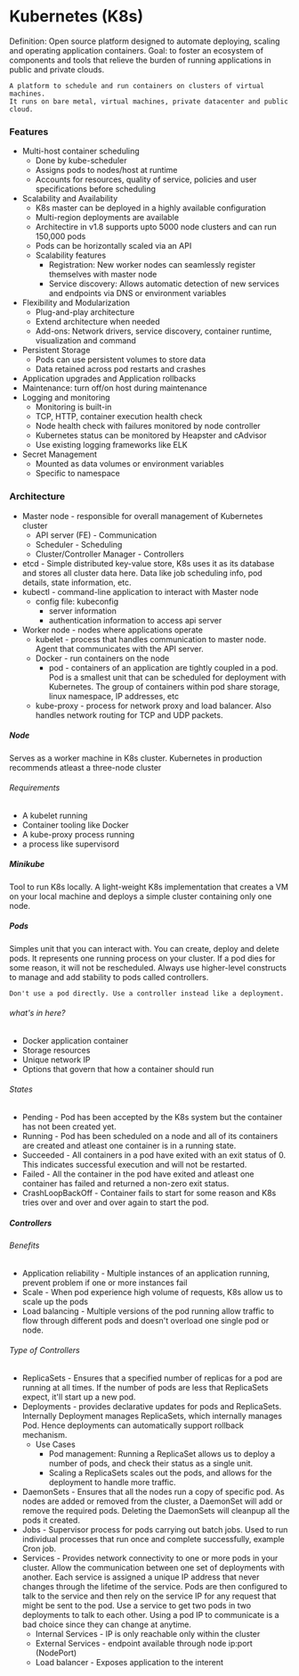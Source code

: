 # Kubernetes (K8s)
Definition: Open source platform designed to automate deploying, scaling and operating application containers. 
Goal: to foster an ecosystem of components and tools that relieve the burden of running applications in public and private clouds.

```
A platform to schedule and run containers on clusters of virtual machines.
It runs on bare metal, virtual machines, private datacenter and public cloud.
```

### Features
  - Multi-host container scheduling
    - Done by kube-scheduler
    - Assigns pods to nodes/host at runtime
    - Accounts for resources, quality of service, policies and user specifications before scheduling
  - Scalability and Availability
    - K8s master can be deployed in a highly available configuration
    - Multi-region deployments are available
    - Architectire in v1.8 supports upto 5000 node clusters and can run 150,000 pods
    - Pods can be horizontally scaled via an API
    - Scalability features
        - Registration: New worker nodes can seamlessly register themselves with master node
        - Service discovery: Allows automatic detection of new services and endpoints via DNS or environment variables
  - Flexibility and Modularization
    - Plug-and-play architecture
    - Extend architecture when needed
    - Add-ons: Network drivers, service discovery, container runtime, visualization and command
  - Persistent Storage
    - Pods can use persistent volumes to store data
    - Data retained across pod restarts and crashes
  - Application upgrades and Application rollbacks
  - Maintenance: turn off/on host during maintenance
  - Logging and monitoring
    -  Monitoring is built-in
    -  TCP, HTTP, container execution health check
    -  Node health check with failures monitored by node controller
    -  Kubernetes status can be monitored by Heapster and cAdvisor
    -  Use existing logging frameworks like ELK
  - Secret Management
    - Mounted as data volumes or environment variables
    - Specific to namespace

### Architecture
  - Master node - responsible for overall management of Kubernetes cluster
    - API server (FE) - Communication
    - Scheduler - Scheduling
    - Cluster/Controller Manager - Controllers
  - etcd - Simple distributed key-value store, K8s uses it as its database and stores all cluster data here. Data like job scheduling info, pod details, state information, etc.
  - kubectl - command-line application to interact with Master node
    - config file: kubeconfig
        - server information
        - authentication information to access api server
  - Worker node - nodes where applications operate
    - kubelet - process that handles communication to master node. Agent that communicates with the API server.
    - Docker - run containers on the node
        - pod - containers of an application are tightly coupled in a pod. Pod is a smallest unit that can be scheduled for deployment with Kubernetes. The group of containers within pod share storage, linux namespace, IP addresses, etc
    - kube-proxy - process for network proxy and load balancer. Also handles network routing for TCP and UDP packets.


##### Node
Serves as a worker machine in K8s cluster. 
Kubernetes in production recommends atleast a three-node cluster

###### Requirements
- A kubelet running
- Container tooling like Docker
- A kube-proxy process running
- a process like supervisord

##### Minikube
Tool to run K8s locally. A light-weight K8s implementation that creates a VM on your local machine and deploys a simple cluster containing only one node.

##### Pods
Simples unit that you can interact with. You can create, deploy and delete pods. It represents one running process on your cluster. If a pod dies for some reason, it will not be rescheduled. Always use higher-level constructs to manage and add stability to pods called controllers.

`Don't use a pod directly. Use a controller instead like a deployment.`

###### what's in here?
- Docker application container
- Storage resources
- Unique network IP
- Options that govern that how a container should run

###### States
- Pending - Pod has been accepted by the K8s system but the container has not been created yet.
- Running - Pod has been scheduled on a node and all of its containers are created and atleast one container is in a running state.
- Succeeded - All containers in a pod have exited with an exit status of 0. This indicates successful execution and will not be restarted.
- Failed - All the container in the pod have exited and atleast one container has failed and returned a non-zero exit status.
- CrashLoopBackOff - Container fails to start for some reason and K8s tries over and over and over again to start the pod.


##### Controllers

###### Benefits
- Application reliability - Multiple instances of an application running, prevent problem if one or more instances fail
- Scale - When pod experience high volume of requests, K8s allow us to scale up the pods
- Load balancing - Multiple versions of the pod running allow traffic to flow through different pods and doesn't overload one single pod or node.

###### Type of Controllers
- ReplicaSets - Ensures that a specified number of replicas for a pod are running at all times. If the number of pods are less that ReplicaSets expect, it'll start up a new pod.
- Deployments - provides declarative updates for pods and ReplicaSets. Internally Deployment manages ReplicaSets, which internally manages Pod. Hence deployments can automatically support rollback mechanism.
    - Use Cases
        - Pod management: Running a ReplicaSet allows us to deploy a number of pods, and check their status as a single unit.
        - Scaling a ReplicaSets scales out the pods, and allows for the deployment to handle more traffic.
- DaemonSets - Ensures that all the nodes run a copy of specific pod. As nodes are added or removed from the cluster, a DaemonSet will add or remove the required pods. Deleting the DaemonSets will cleanpup all the pods it created.
- Jobs - Supervisor process for pods carrying out batch jobs. Used to run individual processes that run once and complete successfully, example Cron job.
- Services - Provides network connectivity to one or more pods in your cluster. Allow the communication between one set of deployments with another. Each service is assigned a unique IP address that never changes through the lifetime of the service. Pods are then configured to talk to the service and then rely on the service IP for any request that might be sent to the pod. Use a service to get two pods in two deployments to talk to each other. Using a pod IP to communicate is a bad choice since they can change at anytime.
    - Internal Services - IP is only reachable only within the cluster
    - External Services - endpoint available through node ip:port (NodePort)
    - Load balancer - Exposes application to the interent

